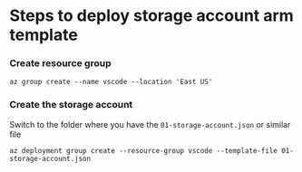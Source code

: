 # Steps to deploy storage account arm template

### Create resource group

```
az group create --name vscode --location 'East US'
```

### Create the storage account

Switch to the folder where you have the `01-storage-account.json` or similar file

```
az deployment group create --resource-group vscode --template-file 01-storage-account.json
```